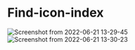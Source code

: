 # Find-icon-index
![Screenshot from 2022-06-21 13-29-45](https://user-images.githubusercontent.com/49316250/174790395-1b458157-aec7-4800-934f-6442e5a835fd.png)
![Screenshot from 2022-06-21 13-30-23](https://user-images.githubusercontent.com/49316250/174790417-d16c6dc7-bcbe-4895-8c82-492de02599f8.png)
